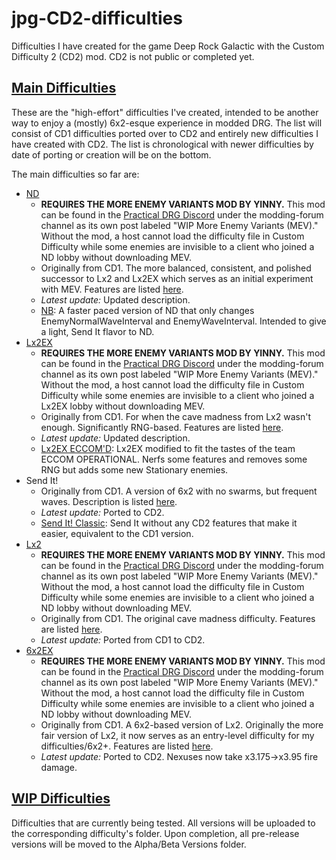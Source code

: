 # jpg-CD2-difficulties
 Difficulties I have created for the game Deep Rock Galactic with the Custom Difficulty 2 (CD2) mod. CD2 is not public or completed yet.

## [Main Difficulties](https://github.com/pH-JPEG/jpg-CD2-difficulties/tree/main/Main%20Difficulties)
These are the "high-effort" difficulties I've created, intended to be another way to enjoy a (mostly) 6x2-esque experience in modded DRG. The list will consist of CD1 difficulties ported over to CD2 and entirely new difficulties I have created with CD2. The list is chronological with newer difficulties by date of porting or creation will be on the bottom.

The main difficulties so far are:
- [ND](https://github.com/pH-JPEG/jpg-CD2-difficulties/blob/main/Main%20Difficulties/ND/ND.json)
  - **REQUIRES THE MORE ENEMY VARIANTS MOD BY YINNY.** This mod can be found in the [Practical DRG Discord](https://discord.gg/hFkqMXPBzA) under the modding-forum channel as its own post labeled "WIP More Enemy Variants (MEV)." Without the mod, a host cannot load the difficulty file in Custom Difficulty while some enemies are invisible to a client who joined a ND lobby without downloading MEV.
  - Originally from CD1. The more balanced, consistent, and polished successor to Lx2 and Lx2EX which serves as an initial experiment with MEV. Features are listed [here](https://github.com/pH-JPEG/jpg-CD2-difficulties/blob/main/Main%20Difficulties/ND/ND%20Features.txt).
  - *Latest update:* Updated description.
  - [NB](https://github.com/pH-JPEG/jpg-CD2-difficulties/blob/main/Main%20Difficulties/ND/NB.json): A faster paced version of ND that only changes EnemyNormalWaveInterval and EnemyWaveInterval. Intended to give a light, Send It flavor to ND.
- [Lx2EX](https://github.com/pH-JPEG/jpg-CD2-difficulties/blob/main/Main%20Difficulties/Lx2EX/Lx2EX.json)
  - **REQUIRES THE MORE ENEMY VARIANTS MOD BY YINNY.** This mod can be found in the [Practical DRG Discord](https://discord.gg/hFkqMXPBzA) under the modding-forum channel as its own post labeled "WIP More Enemy Variants (MEV)." Without the mod, a host cannot load the difficulty file in Custom Difficulty while some enemies are invisible to a client who joined a Lx2EX lobby without downloading MEV.
  - Originally from CD1. For when the cave madness from Lx2 wasn't enough. Significantly RNG-based. Features are listed [here](https://github.com/pH-JPEG/jpg-CD2-difficulties/blob/main/Main%20Difficulties/Lx2EX/Lx2EX%20Features.txt).
  - *Latest update:* Updated description.
  - [Lx2EX ECCOM'D](https://github.com/pH-JPEG/jpg-CD2-difficulties/blob/main/Main%20Difficulties/Lx2EX/Lx2EX%20ECCOM'D.json): Lx2EX modified to fit the tastes of the team ECCOM OPERATIONAL. Nerfs some features and removes some RNG but adds some new Stationary enemies.
- Send It!
  - Originally from CD1. A version of 6x2 with no swarms, but frequent waves. Description is listed [here](https://github.com/pH-JPEG/jpg-CD2-difficulties/blob/main/Main%20Difficulties/Send%20It!/Send%20It!%20Features.txt).
  - *Latest update:* Ported to CD2.
  - [Send It! Classic](https://github.com/pH-JPEG/jpg-CD2-difficulties/blob/main/Main%20Difficulties/Send%20It!/Send%20It!%20Classic.json): Send It without any CD2 features that make it easier, equivalent to the CD1 version.
- [Lx2](https://github.com/pH-JPEG/jpg-CD2-difficulties/blob/main/Main%20Difficulties/Lx2/Lx2.json)
  - **REQUIRES THE MORE ENEMY VARIANTS MOD BY YINNY.** This mod can be found in the [Practical DRG Discord](https://discord.gg/hFkqMXPBzA) under the modding-forum channel as its own post labeled "WIP More Enemy Variants (MEV)." Without the mod, a host cannot load the difficulty file in Custom Difficulty while some enemies are invisible to a client who joined a ND lobby without downloading MEV.
  - Originally from CD1. The original cave madness difficulty. Features are listed [here](https://github.com/pH-JPEG/jpg-CD2-difficulties/blob/main/Main%20Difficulties/Lx2/Lx2%20Features.txt).
  - *Latest update:* Ported from CD1 to CD2.
- [6x2EX](https://github.com/pH-JPEG/jpg-CD2-difficulties/blob/main/Main%20Difficulties/6x2EX/6x2EX.json)
  - **REQUIRES THE MORE ENEMY VARIANTS MOD BY YINNY.** This mod can be found in the [Practical DRG Discord](https://discord.gg/hFkqMXPBzA) under the modding-forum channel as its own post labeled "WIP More Enemy Variants (MEV)." Without the mod, a host cannot load the difficulty file in Custom Difficulty while some enemies are invisible to a client who joined a ND lobby without downloading MEV.
  - Originally from CD1. A 6x2-based version of Lx2. Originally the more fair version of Lx2, it now serves as an entry-level difficulty for my difficulties/6x2+. Features are listed [here](https://github.com/pH-JPEG/jpg-CD2-difficulties/blob/main/Main%20Difficulties/6x2EX/6x2EX%20Features.txt).
  - *Latest update:* Ported to CD2. Nexuses now take x3.175->x3.95 fire damage.

## [WIP Difficulties](https://github.com/pH-JPEG/jpg-CD2-difficulties/tree/main/WIP%20Difficulties)
Difficulties that are currently being tested. All versions will be uploaded to the corresponding difficulty's folder. Upon completion, all pre-release versions will be moved to the Alpha/Beta Versions folder.